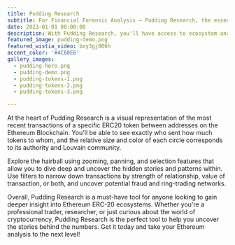 ```yaml
---
title: Pudding Research
subtitle: For Financial Forensic Analysis – Pudding Research, the essential tool for exploring and analyzing Ethereum ERC-20 ecosystems. Connect the dots, follow the money, and uncover the hidden stories that lie within.
date: 2023-01-01 00:00:00
description: With Pudding Research, you'll have access to ecosystem analysis for over 40 Ethereum tokens, providing insight into the health and potential fraud within each ecosystem. Built using Typescript, Pudding Research is a powerful tool for anyone looking to unlock the power of OSINT analysis in their Ethereum ventures.
featured_image: pudding-demo.png
featured_wistia_video: bxy3gj006h
accent_color: '#4C60E6'
gallery_images:
  - pudding-hero.png
  - pudding-demo.png
  - pudding-tokens-1.png
  - pudding-tokens-2.png
  - pudding-tokens-3.png

---
```


At the heart of Pudding Research is a visual representation of the most recent transactions of a specific ERC20 token between addresses on the Ethereum Blockchain. You'll be able to see exactly who sent how much tokens to whom, and the relative size and color of each circle corresponds to its authority and Louvain community.

Explore the hairball using zooming, panning, and selection features that allow you to dive deep and uncover the hidden stories and patterns within. Use filters to narrow down transactions by strength of relationship, value of transaction, or both, and uncover potential fraud and ring-trading networks.

Overall, Pudding Research is a must-have tool for anyone looking to gain deeper insight into Ethereum ERC-20 ecosystems. Whether you're a professional trader, researcher, or just curious about the world of cryptocurrency, Pudding Research is the perfect tool to help you uncover the stories behind the numbers. Get it today and take your Ethereum analysis to the next level!
